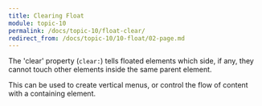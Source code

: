 ```yaml
---
title: Clearing Float
module: topic-10
permalink: /docs/topic-10/float-clear/
redirect_from: /docs/topic-10/10-float/02-page.md
---
```


<div class="divider-heading"></div>

The 'clear' property (`clear:`) tells floated elements which side, if any, they cannot touch other elements inside the same parent element.

This can be used to create vertical menus, or control the flow of content with a containing element.
